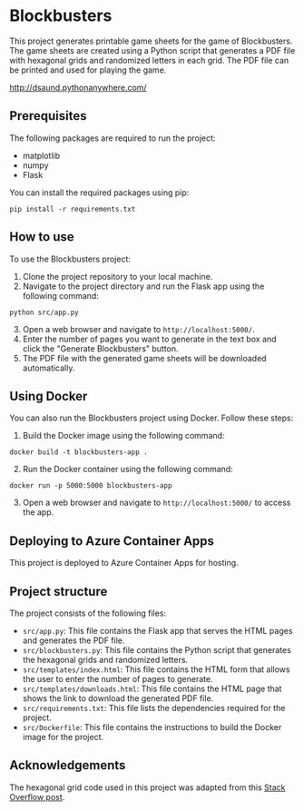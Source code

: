 # Blockbusters
This project generates printable game sheets for the game of Blockbusters. The game sheets are created using a Python script that generates a PDF file with hexagonal grids and randomized letters in each grid. The PDF file can be printed and used for playing the game.

http://dsaund.pythonanywhere.com/

## Prerequisites
The following packages are required to run the project:
- matplotlib
- numpy
- Flask

You can install the required packages using pip:
```
pip install -r requirements.txt
```

## How to use
To use the Blockbusters project:
1. Clone the project repository to your local machine.
2. Navigate to the project directory and run the Flask app using the following command:
```
python src/app.py
```
3. Open a web browser and navigate to `http://localhost:5000/`.
4. Enter the number of pages you want to generate in the text box and click the "Generate Blockbusters" button.
5. The PDF file with the generated game sheets will be downloaded automatically.

## Using Docker
You can also run the Blockbusters project using Docker. Follow these steps:

1. Build the Docker image using the following command:
```
docker build -t blockbusters-app .
```
2. Run the Docker container using the following command:
```
docker run -p 5000:5000 blockbusters-app
```
3. Open a web browser and navigate to `http://localhost:5000/` to access the app.

## Deploying to Azure Container Apps
This project is deployed to Azure Container Apps for hosting.

## Project structure
The project consists of the following files:
- `src/app.py`: This file contains the Flask app that serves the HTML pages and generates the PDF file.
- `src/blockbusters.py`: This file contains the Python script that generates the hexagonal grids and randomized letters.
- `src/templates/index.html`: This file contains the HTML form that allows the user to enter the number of pages to generate.
- `src/templates/downloads.html`: This file contains the HTML page that shows the link to download the generated PDF file.
- `src/requirements.txt`: This file lists the dependencies required for the project.
- `src/Dockerfile`: This file contains the instructions to build the Docker image for the project.

## Acknowledgements
The hexagonal grid code used in this project was adapted from this [Stack Overflow post](https://stackoverflow.com/questions/46525981/how-to-plot-x-y-z-coordinates-in-the-shape-of-a-hexagonal-grid).
